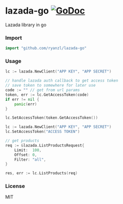 # lazada-go [![GoDoc](https://godoc.org/github.com/4vn/lazada-go?status.svg)](https://pkg.go.dev/github.com/4vn/lazada-go)

Lazada library in go

### Import

``` go
import "github.com/ryanzl/lazada-go"
```

### Usage

``` go
lc := lazada.NewClient("APP KEY", "APP SECRET")

// handle lazada auth callback to get access token
// save token to somewhere for later use
code := "" // get from url params
token, err := lc.GetAccessToken(code)
if err != nil {
	panic(err)
}

lc.SetAccessToken(token.GetAccessToken())
```

``` go
lc := lazada.NewClient("APP KEY", "APP SECRET")
lc.SetAccessToken("ACCESS TOKEN")

// get products
req := &lazada.ListProductsRequest{
	Limit:  100,
	Offset: 0,
	Filter: "all",
}

res, err := lc.ListProducts(req)
```

### License

MIT
